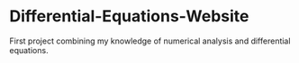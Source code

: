 # Differential-Equations-Website
First project combining my knowledge of numerical analysis and differential equations. 
